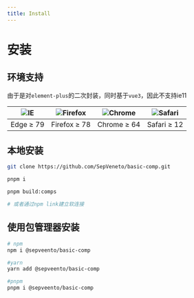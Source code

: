 ```yaml
---
title: Install
---
```


# 安装

## 环境支持

由于是对`element-plus`的二次封装，同时基于`vue3`，因此不支持ie11

| ![IE](https://cdn.jsdelivr.net/npm/@browser-logos/edge/edge_32x32.png) | ![Firefox](https://cdn.jsdelivr.net/npm/@browser-logos/firefox/firefox_32x32.png) | ![Chrome](https://cdn.jsdelivr.net/npm/@browser-logos/chrome/chrome_32x32.png) | ![Safari](https://cdn.jsdelivr.net/npm/@browser-logos/safari/safari_32x32.png) |
| ---------------------------------------------------------------------- | --------------------------------------------------------------------------------- | ------------------------------------------------------------------------------ | ------------------------------------------------------------------------------ |
| Edge ≥ 79                                                              | Firefox ≥ 78                                                                      | Chrome ≥ 64                                                                    | Safari ≥ 12                                                                    |

## 本地安装

```bash
git clone https://github.com/SepVeneto/basic-comp.git

pnpm i

pnpm build:comps

# 或者通过npm link建立软连接
```

## 使用包管理器安装

```bash
# npm
npm i @sepveento/basic-comp

#yarn
yarn add @sepveento/basic-comp

#pnpm
pnpm i @sepveento/basic-comp
```
